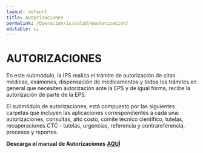 ```yaml
---
layout: default
title: Autorizaciones
permalink: /Operacion/is/salud/eautorizacion/
editable: si
---
```


# AUTORIZACIONES  

En este submódulo, la IPS realiza el trámite de autorización de citas médicas, exámenes, dispensación de medicamentos y todos los trámites en general que necesiten autorización ante la EPS y de igual forma, recibe la autorización de parte de la EPS.  

El submódulo de autorizaciones, está compuesto por las siguientes carpetas que incluyen las aplicaciones correspondientes a cada una: autorizaciones, consultas, alto costo, cómite técnico científico, tutelas, recuperaciones CTC - tutelas, urgencias, referencia y contrareferencia, procesos y reportes.  

**Descarga el manual de Autorizaciones** [**AQUÍ**](http://docs.oasiscom.com/Operacion/is/salud/eautorizacion/manual%20autorizaciones.pdf)
